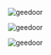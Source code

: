 <p><img align="center" src="https://github-readme-stats.vercel.app/api/top-langs?username=geedoor&show_icons=true&locale=en&layout=compact" alt="geedoor" /></p>
<p><img align="center" src="https://github-readme-stats.vercel.app/api?username=geedoor&show_icons=true&locale=en" alt="geedoor" /></p>
<p><img align="center" src="https://github-readme-streak-stats.herokuapp.com/?user=geedoor&" alt="geedoor" /></p>
